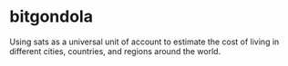 # bitgondola
Using sats as a universal unit of account to estimate the cost of living in different cities, countries, and regions around the world.
